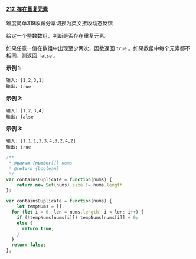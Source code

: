 #### [217. 存在重复元素](https://leetcode-cn.com/problems/contains-duplicate/)

难度简单319收藏分享切换为英文接收动态反馈

给定一个整数数组，判断是否存在重复元素。

如果任意一值在数组中出现至少两次，函数返回 `true` 。如果数组中每个元素都不相同，则返回 `false` 。

 

**示例 1:**

```
输入: [1,2,3,1]
输出: true
```

**示例 2:**

```
输入: [1,2,3,4]
输出: false
```

**示例 3:**

```
输入: [1,1,1,3,3,4,3,2,4,2]
输出: true
```



```js
/**
 * @param {number[]} nums
 * @return {boolean}
 */
var containsDuplicate = function(nums) {
	return new Set(nums).size != nums.length
};

var containsDuplicate = function(nums) {
	let tempNums = [];
  for (let i = 0, len = nums.length; i < len; i++) {
    if (!tempNums[nums[i]]) tempNums[nums[i]] = 0;
    else {
      return true;
    }
  }
  return false;
};


```


